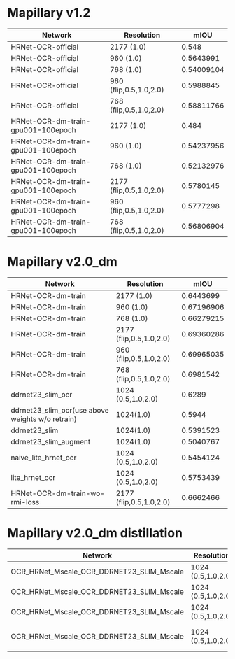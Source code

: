 # Mapillary v1.2

Network| Resolution  | mIOU
|----|----|----|
HRNet-OCR-official | 2177 (1.0) | 0.548
HRNet-OCR-official | 960 (1.0) | 0.5643991
HRNet-OCR-official | 768 (1.0) | 0.54009104
HRNet-OCR-official | 960 (flip,0.5,1.0,2.0) | 0.5988845
HRNet-OCR-official | 768 (flip,0.5,1.0,2.0) | 0.58811766
HRNet-OCR-dm-train-gpu001-100epoch  | 2177 (1.0) | 0.484
HRNet-OCR-dm-train-gpu001-100epoch  | 960 (1.0) | 0.54237956
HRNet-OCR-dm-train-gpu001-100epoch  | 768 (1.0) | 0.52132976
HRNet-OCR-dm-train-gpu001-100epoch  | 2177 (flip,0.5,1.0,2.0) | 0.5780145
HRNet-OCR-dm-train-gpu001-100epoch  | 960 (flip,0.5,1.0,2.0) | 0.5777298
HRNet-OCR-dm-train-gpu001-100epoch  | 768 (flip,0.5,1.0,2.0) | 0.56806904


# Mapillary v2.0_dm
Network| Resolution  | mIOU
|----|----|----|
HRNet-OCR-dm-train | 2177 (1.0) | 0.6443699
HRNet-OCR-dm-train  | 960 (1.0) | 0.67196906
HRNet-OCR-dm-train  | 768 (1.0) | 0.66279215
HRNet-OCR-dm-train | 2177 (flip,0.5,1.0,2.0) |0.69360286
HRNet-OCR-dm-train  | 960 (flip,0.5,1.0,2.0) | 0.69965035
HRNet-OCR-dm-train  | 768 (flip,0.5,1.0,2.0) | 0.6981542
ddrnet23_slim_ocr                    | 1024 (0.5,1.0,2.0) | 0.6289
ddrnet23_slim_ocr(use above weights w/o retrain) | 1024(1.0) | 0.5944
ddrnet23_slim | 1024(1.0) | 0.5391523
ddrnet23_slim_augment |  1024(1.0) | 0.5040767
naive_lite_hrnet_ocr               | 1024 (0.5,1.0,2.0) | 0.5454124
lite_hrnet_ocr               | 1024 (0.5,1.0,2.0) | 0.5753439
HRNet-OCR-dm-train-wo-rmi-loss | 2177 (flip,0.5,1.0,2.0) |0.6662466

# Mapillary v2.0_dm distillation
Network| Resolution  | mIOU | Remark
|----|----|----|----|
OCR_HRNet_Mscale_OCR_DDRNET23_SLIM_Mscale | 1024 (0.5,1.0,2.0) | 0.61888266 | Full
OCR_HRNet_Mscale_OCR_DDRNET23_SLIM_Mscale | 1024 (0.5,1.0,2.0) | 0.62236065 | Full, MC Dropout
OCR_HRNet_Mscale_OCR_DDRNET23_SLIM_Mscale | 1024 (0.5,1.0,2.0) | 0.46392435 | 0.1 miniset
OCR_HRNet_Mscale_OCR_DDRNET23_SLIM_Mscale | 1024 (0.5,1.0,2.0) | 0.4978166 | 0.1 miniset,MC Dropout
